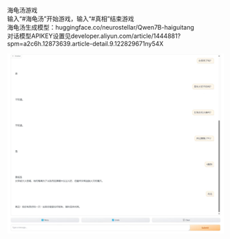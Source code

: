 海龟汤游戏<br />输入“#海龟汤”开始游戏，输入“#真相”结束游戏<br />海龟汤生成模型：huggingface.co/neurostellar/Qwen7B-haiguitang<br />对话模型APIKEY设置见developer.aliyun.com/article/1444881?spm=a2c6h.12873639.article-detail.9.122829671ny54X  

![image](https://github.com/neur0ste11ar/haiguitang-game/blob/main/9tg435y78tg.jpg)  
